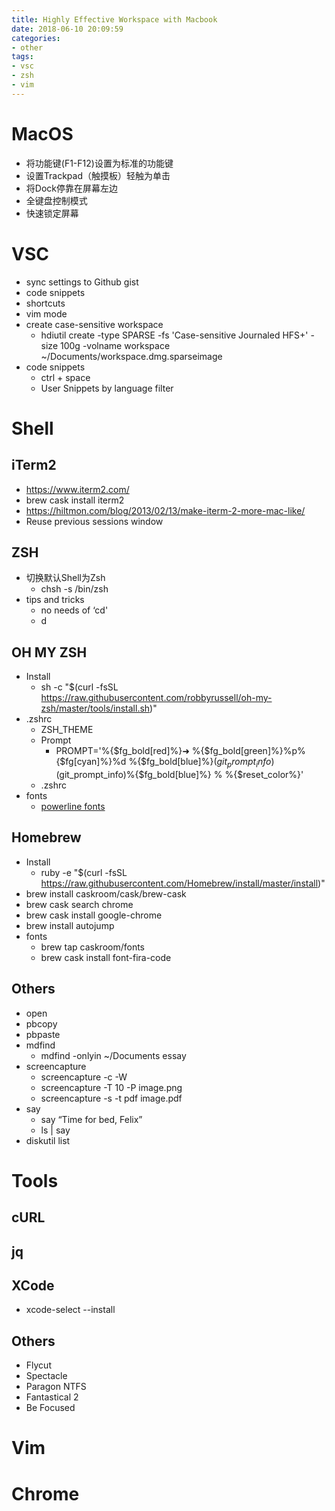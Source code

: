 ```yaml
---
title: Highly Effective Workspace with Macbook
date: 2018-06-10 20:09:59
categories:
- other
tags:
- vsc
- zsh
- vim
---
```

# MacOS

* 将功能键(F1-F12)设置为标准的功能键
* 设置Trackpad（触摸板）轻触为单击
* 将Dock停靠在屏幕左边
* 全键盘控制模式
* 快速锁定屏幕

# VSC

* sync settings to Github gist
* code snippets
* shortcuts
* vim mode
* create case-sensitive workspace
    * hdiutil create -type SPARSE -fs 'Case-sensitive Journaled HFS+' -size 100g -volname workspace ~/Documents/workspace.dmg.sparseimage
* code snippets
    * ctrl + space
    * User Snippets by language filter

<!-- more -->

# Shell

## iTerm2
* https://www.iterm2.com/
* brew cask install iterm2
* https://hiltmon.com/blog/2013/02/13/make-iterm-2-more-mac-like/
* Reuse previous sessions window

## ZSH
* 切换默认Shell为Zsh
    * chsh -s /bin/zsh
* tips and tricks
    * no needs of ‘cd'
    * d

## OH MY ZSH
* Install
    * sh -c "$(curl -fsSL https://raw.githubusercontent.com/robbyrussell/oh-my-zsh/master/tools/install.sh)"
* .zshrc
    * ZSH_THEME
    * Prompt
        * PROMPT='%{$fg_bold[red]%}➜ %{$fg_bold[green]%}%p%{$fg[cyan]%}%d %{$fg_bold[blue]%}$(git_prompt_info)%{$fg_bold[blue]%}% %{$reset_color%}>'#PROMPT='%{$fg_bold[red]%}➜ %{$fg_bold[green]%}%p %{$fg[cyan]%}%c %{$fg_bold[blue]%}$(git_prompt_info)%{$fg_bold[blue]%} % %{$reset_color%}'
    * .zshrc
* fonts
  * [powerline fonts](https://github.com/powerline/fonts)

## Homebrew
* Install
    * ruby -e "$(curl -fsSL https://raw.githubusercontent.com/Homebrew/install/master/install)"
* brew install caskroom/cask/brew-cask
* brew cask search chrome
* brew cask install google-chrome
* brew install autojump
* fonts
    * brew tap caskroom/fonts
    * brew cask install font-fira-code

## Others
* open
* pbcopy
* pbpaste
* mdfind
    * mdfind -onlyin ~/Documents essay
* screencapture
    * screencapture -c -W
    * screencapture -T 10 -P image.png
    * screencapture -s -t pdf image.pdf
* say
    * say “Time for bed, Felix”
    * ls | say
* diskutil list

# Tools

## cURL

## jq

## XCode
* xcode-select --install

## Others
* Flycut
* Spectacle
* Paragon NTFS
* Fantastical 2
* Be Focused

# Vim

# Chrome
